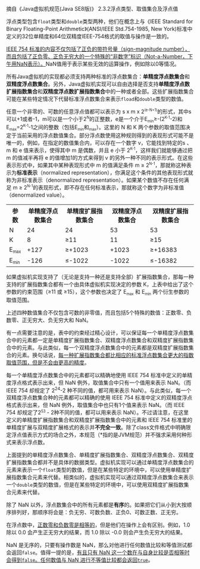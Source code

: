 摘自《Java虚拟机规范(Java SE8版)》 2.3.2浮点类型、取值集合及浮点值<p/>
	<p>浮点类型包含<code>float</code>类型和<code>double</code>类型两种，他们在概念上与《IEEE Standard for Binary Floating-Point Arithmetic》(ANSI/IEEE Std.754-1985, New York)标准中定义的32位单精度和64位双精度IEEE-754格式的取值与操作是一致的。</p>
	<p><u>IEEE 754 标准的内容不仅包括了正负的带符号量（sign-magnitude number），而且包括了正负零、正负无穷大的一个特殊的“非数字”标识（Not-a-Number，下午用NaN表示）。</u>NaN值用于表示某些无效的运算操作，例如除以0等情况。</p>
	<p>所有Java虚拟机的实现都必须支持两种标准的浮点数集合：<strong>单精度浮点数集合</strong>和<strong>双精度浮点数集合</strong>。另外，Java虚拟机实现可以自由选择是否支持<strong>单精度浮点数扩展指数集合</strong>和<strong>双精度浮点数扩展指数集合</strong>中的一种或者全部。这些扩展指数集合可能在某些特定情况下代替标准浮点数集合来表示<code>fload</code>和<code>double</code>类型的数值。</p>
	<p>任意一个非零的、可数的任意浮点值都可以表示为 s x m x 2<sup><small>(e-N+1)</small></sup>的形式，其中s可以+1或者-1，m可以是一个小于2<sup><small>N</small></sup>的正整数，e是一个介于E<sub><small>min</small></sub>&ge;-(2<sup><small>K-1</small></sup>-2)和E<sub><small>max</small></sub>=2<sup><small>K-1</small></sup>-1之间的整数（包括E<sub><small>min</small></sub>和<sub><small>max</small></sub>）。这里的 N 和 K 两个参数的取值范围决定于当前采用的浮点数值集合。部分浮点数使用这种规则得到的表现形式可能不是唯一的，例如，在指定的数值集合内，可以存在一个数字 v，它能找到特定的s 、m 和 e 值来表示，使得其中 m 是偶数，并且 e 小于 2<sup><small>K-1</small></sup>，这样我们就能够通过把 m 的值减半再将 e 的值增加1的方式来得到 v 的另外一种不同的表示形式。在这些表示形式中，如果其中某种表现形式中 m 的值满足条件 m &ge; 2<sup><small>N-1</small></sup>，那就称这种表示为<b>标准表示</b>（normalized representation），你满足这个条件的其他表现形式就称为非标准表示（denormalized representation）。如果某个数值不存在任何满足 m &ge; 2<sup><small>N-1</small></sup>的表现形式，即不存在任何标准表示，那就称这个数字为非标准值（denormalized value）。</p>
<table>
	<tr>
		<th>参数</th>
		<th>单精度浮点数集合</th>
		<th>单精度扩展指数集合</th>
		<th>双精度浮点数集合</th>
		<th>双精度扩展指数集合</th>
	</tr>
	<tr>
		<td>N</td>
		<td>24</td>
		<td>24</td>
		<td>53</td>
		<td>53</td>
	</tr>
	<tr>
		<td>K</td>
		<td>8</td>
		<td>&ge;11</td>
		<td>11</td>
		<td>&ge;15</td>
	</tr>
	<tr>
		<td>E<sub><small>max</small></sub></td>
		<td>+127</td>
		<td>&ge;+1023</td>
		<td>+1023</td>
		<td>&ge;+16383</td>
	</tr>
	<tr>
		<td>E<sub><small>min</small></sub></td>
		<td>-126</td>
		<td>&le;-1022</td>
		<td>-1022</td>
		<td>&le;-16382</td>
	</tr>
</table>
<p>
如果虚拟机实现支持了（无论是支持一种还是支持全部）扩展指数集合，那每一种支持的扩展指数集合都有一个由具体虚拟机实现决定的参数 K，上表中给出了这个参数的约束范围（&ge;11 或 &ge;15），这个参数也决定了 E<sub><small>max</small></sub> 和 E<sub><small>min</small></sub> 两个衍生参数的取值范围。
</p>
<p>
上述四种数值集合不仅包含可数的非零值，而且包括5个特殊的数值：正数零、负数零、正无穷大、负无穷大和 NaN。
</p>
<p>
有一点需要注意的是，表中的约束经过精心设计，可以保证每一个单精度浮点数集合中的元素都一定是单精度扩展指数集合、双精度浮点数集合和双精度扩展指数集合中的元素。与此类似，每一个双精度浮点数集合中的元素都是双精度扩展指数集合的元素。换句话说，<u>每一种扩展指数集合都比相应的标准浮点数集合更大的指数取值范围，但是不会由更高的精度</u>。
</p>
<p>
每一个单精度浮点数集合中的元素都可以精确地使用 IEEE 754 标准中定义的单精度浮点格式表示出来，但 NaN 例外，取值集合中只有一个值用来表示 NaN。（而 IEEE 754 却规定了 2<sup>24</sup>-2 种不同的值，都可用来表示 NaN）。与此类似，每一个双精度浮点数集合种的元素都可以精确的使用 IEEE 754 标准中定义的双精度浮点格式表示出来，但 NaN 例外，取值集合中也只有1个值来表示 NaN。（而 IEEE 754 却规定了2<sup><small>53</small></sup> - 2种不同的值，都可以用来表示 NaN）。不过请注意，在这里定义的单精度扩展指数集合和双精度扩展指数集合中的元素和 IEEE 754 标准里的单精度扩展与双精度扩展格式的表示并<b>不完全一致</b>。除了class文件格式中明确限定浮点值表示方式的场合之外，本规范（*指的是JVM规范）并不强求采用何种形式来表示浮点数。
</p>
<p>
	上面提到的单精度浮点数集合、单精度扩展指数集合、双精度浮点数集合、双精度扩展指数集合都并不是具体的数据类型。虚拟机实现可以通过单精度浮点数集合的元素来表示一个<code>float</code>类型的数值，但是在某些特定的环境中，可以使用单精度扩展指数集合元素来代替。相类似的，虚拟机实现可以通过双精度浮点数集合来表示一个<code>double</code>类型的数值，但是在某些特定的环境中，可以使用双精度扩展指数集合元素来代替。
</p>
<p>
除了 NaN 以外，浮点数集合中的所有元素都是<b>有序</b>的。如果把它们从小到大按顺序排列好，那顺序将会是：负无穷、可数负数、正负0、可数正数、正无穷。
</p>
<p>
在浮点数中，<u>正数零和负数零是相等的</u>，但是他们在操作上会有区别。例如，1.0 除以 0.0 会产生正无穷大的结果，而 1.0 除以 -0.0 则会产生负无穷大的结果。
</p>
<p>
NaN 是无序的，只要有操作数是 NaN，那么对他进行任何数值比较和等值测试都会返回<code>false</code>。值得一提的是，<u>有且只有 NaN 这一个数在与自身比较是否相等时会得到<code>false</code>。任何数值与 NaN 进行不等值比较都会返回<code>true</code></u>。
</p>
